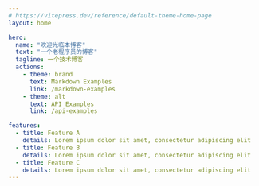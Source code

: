 ```yaml
---
# https://vitepress.dev/reference/default-theme-home-page
layout: home

hero:
  name: "欢迎光临本博客"
  text: "一个老程序员的博客"
  tagline: 一个技术博客
  actions:
    - theme: brand
      text: Markdown Examples
      link: /markdown-examples
    - theme: alt
      text: API Examples
      link: /api-examples

features:
  - title: Feature A
    details: Lorem ipsum dolor sit amet, consectetur adipiscing elit
  - title: Feature B
    details: Lorem ipsum dolor sit amet, consectetur adipiscing elit
  - title: Feature C
    details: Lorem ipsum dolor sit amet, consectetur adipiscing elit
---
```


